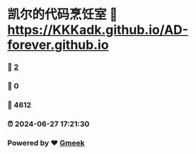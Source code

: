 # 凯尔的代码烹饪室 :link: https://KKKadk.github.io/AD-forever.github.io 
### :page_facing_up: [2](https://KKKadk.github.io/AD-forever.github.io/tag.html) 
### :speech_balloon: 0 
### :hibiscus: 4612 
### :alarm_clock: 2024-06-27 17:21:30 
### Powered by :heart: [Gmeek](https://github.com/Meekdai/Gmeek)
